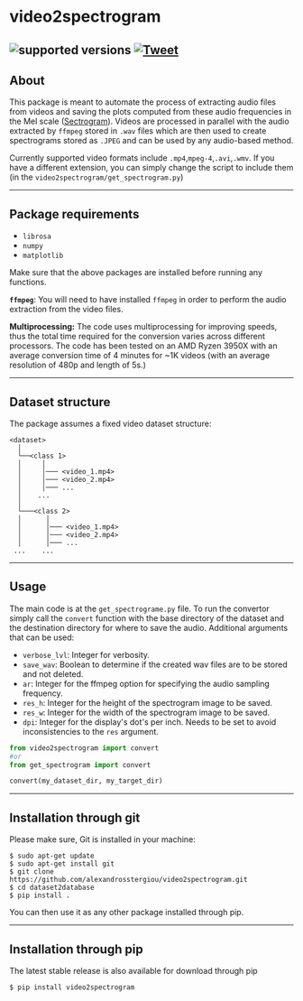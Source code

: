 # video2spectrogram

![supported versions](https://img.shields.io/badge/python-3.x-green.svg)
[![Tweet](https://img.shields.io/twitter/url/http/shields.io.svg?style=social)](https://twitter.com/intent/tweet?text=dataset2database&video&to&sql&converter&url=https://github.com/alexandrosstergiou/dataset2database&hashtags=VideoConverter)
----------------------
About
----------------------

This package is meant to automate the process of extracting audio files from videos and saving the plots computed from these audio frequencies in the Mel scale ([Sectrogram](https://en.wikipedia.org/wiki/Spectrogram)). Videos are processed in parallel with the audio extracted by `ffmpeg` stored in `.wav` files which are then used to create spectrograms stored as `.JPEG` and can be used by any audio-based method.

Currently supported video formats include `.mp4`,`mpeg-4`,`.avi`,`.wmv`. If you have a different extension, you can simply change the script to include them (in the `video2spectrogram/get_spectrogram.py`)

----------------------
Package requirements
----------------------
+ `librosa`
+ `numpy`
+ `matplotlib`

Make sure that the above packages are installed before running any functions.

**`ffmpeg`**: You will need to have installed `ffmpeg` in order to perform the audio extraction from the video files.

**Multiprocessing:** The code uses multiprocessing for improving speeds, thus the total time required for the conversion varies across different processors. The code has been tested on an AMD Ryzen 3950X with an average conversion time of 4 minutes for ~1K videos (with an average resolution of 480p and length of 5s.)


----------------------
Dataset structure
----------------------

The package assumes a fixed video dataset structure:

```
<dataset>    
  │
  └──<class 1>
  │     │
  │     │─── <video_1.mp4>
  │     │─── <video_2.mp4>
  │     │─── ...
  │    ...      
  │
  └───<class 2>
  │      │
  │      │─── <video_1.mp4>
  │      │─── <video_2.mp4>
  │      │─── ...
 ...    ...

```

----------------------
Usage
----------------------

The main code is at the `get_spectrograme.py` file. To run the convertor simply call the `convert` function with the base directory of the dataset and the destination directory for where to save the audio.
Additional arguments that can be used:
+ `verbose_lvl`: Integer for verbosity.
+ `save_wav`: Boolean to determine if the created wav files are to be stored and not deleted.
+ `ar`: Integer for the ffmpeg option for specifying the audio sampling frequency.
+ `res_h`: Integer for the height of the spectrogram image to be saved.
+ `res_w`: Integer for the width of the spectrogram image to be saved.
+ `dpi`: Integer for the display's dot's per inch. Needs to be set to avoid inconsistencies to the `res` argument.

```python
from video2spectrogram import convert
#or
from get_spectrogram import convert

convert(my_dataset_dir, my_target_dir)

```

-------------------------
Installation through git
-------------------------

Please make sure, Git is installed in your machine:
```
$ sudo apt-get update
$ sudo apt-get install git
$ git clone https://github.com/alexandrosstergiou/video2spectrogram.git
$ cd dataset2database
$ pip install .
```

You can then use it as any other package installed through pip.

-------------------------
Installation through pip
-------------------------

The latest stable release is also available for download through pip
```
$ pip install video2spectrogram
```
